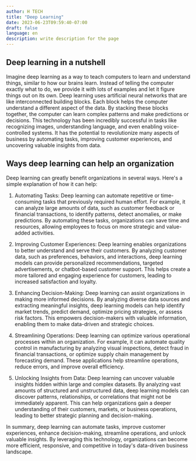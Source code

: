 ```yaml
---
author: H TECH
title: "Deep Learning"
date: 2023-06-23T09:59:40-07:00
draft: false
language: en
description: write description for the page
---
```


## Deep learning in a nutshell ##

Imagine deep learning as a way to teach computers to learn and understand things, similar to how our brains learn. Instead of telling the computer exactly what to do, we provide it with lots of examples and let it figure things out on its own. Deep learning uses artificial neural networks that are like interconnected building blocks. Each block helps the computer understand a different aspect of the data. By stacking these blocks together, the computer can learn complex patterns and make predictions or decisions. This technology has been incredibly successful in tasks like recognizing images, understanding language, and even enabling voice-controlled systems. It has the potential to revolutionize many aspects of business by automating tasks, improving customer experiences, and uncovering valuable insights from data.

## Ways deep learning can help an organization ##

Deep learning can greatly benefit organizations in several ways. Here's a simple explanation of how it can help:

1. Automating Tasks: Deep learning can automate repetitive or time-consuming tasks that previously required human effort. For example, it can analyze large amounts of data, such as customer feedback or financial transactions, to identify patterns, detect anomalies, or make predictions. By automating these tasks, organizations can save time and resources, allowing employees to focus on more strategic and value-added activities.

2. Improving Customer Experiences: Deep learning enables organizations to better understand and serve their customers. By analyzing customer data, such as preferences, behaviors, and interactions, deep learning models can provide personalized recommendations, targeted advertisements, or chatbot-based customer support. This helps create a more tailored and engaging experience for customers, leading to increased satisfaction and loyalty.

3. Enhancing Decision-Making: Deep learning can assist organizations in making more informed decisions. By analyzing diverse data sources and extracting meaningful insights, deep learning models can help identify market trends, predict demand, optimize pricing strategies, or assess risk factors. This empowers decision-makers with valuable information, enabling them to make data-driven and strategic choices.

4. Streamlining Operations: Deep learning can optimize various operational processes within an organization. For example, it can automate quality control in manufacturing by analyzing visual inspections, detect fraud in financial transactions, or optimize supply chain management by forecasting demand. These applications help streamline operations, reduce errors, and improve overall efficiency.

5. Unlocking Insights from Data: Deep learning can uncover valuable insights hidden within large and complex datasets. By analyzing vast amounts of structured and unstructured data, deep learning models can discover patterns, relationships, or correlations that might not be immediately apparent. This can help organizations gain a deeper understanding of their customers, markets, or business operations, leading to better strategic planning and decision-making.

In summary, deep learning can automate tasks, improve customer experiences, enhance decision-making, streamline operations, and unlock valuable insights. By leveraging this technology, organizations can become more efficient, responsive, and competitive in today's data-driven business landscape.